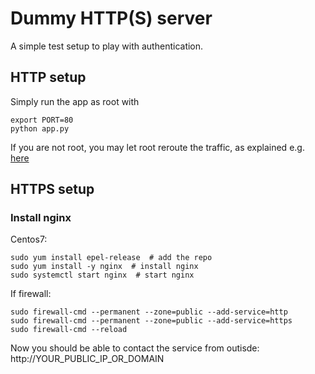 # Dummy HTTP(S) server

A simple test setup to play with authentication.


## HTTP setup

Simply run the app as root with
```
export PORT=80
python app.py
```
If you are not root, you may let root reroute the traffic, as explained e.g. [here](https://serverfault.com/questions/112795/how-to-run-a-server-on-port-80-as-a-normal-user-on-linux)


## HTTPS setup

### Install nginx
Centos7:
```
sudo yum install epel-release  # add the repo
sudo yum install -y nginx  # install nginx
sudo systemctl start nginx  # start nginx

```
If firewall:
```
sudo firewall-cmd --permanent --zone=public --add-service=http
sudo firewall-cmd --permanent --zone=public --add-service=https
sudo firewall-cmd --reload
```
Now you should be able to contact the service from outisde: http://YOUR_PUBLIC_IP_OR_DOMAIN
